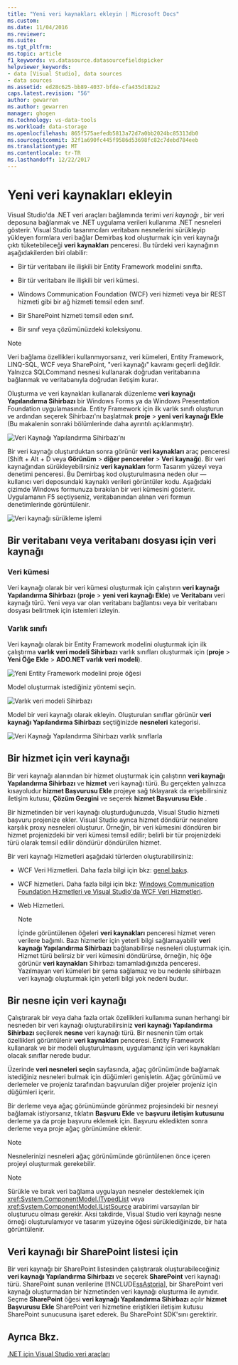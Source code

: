```yaml
---
title: "Yeni veri kaynakları ekleyin | Microsoft Docs"
ms.custom: 
ms.date: 11/04/2016
ms.reviewer: 
ms.suite: 
ms.tgt_pltfrm: 
ms.topic: article
f1_keywords: vs.datasource.datasourcefieldspicker
helpviewer_keywords:
- data [Visual Studio], data sources
- data sources
ms.assetid: ed28c625-bb89-4037-bfde-cfa435d182a2
caps.latest.revision: "56"
author: gewarren
ms.author: gewarren
manager: ghogen
ms.technology: vs-data-tools
ms.workload: data-storage
ms.openlocfilehash: 865f575aefedb5813a72d7a0bb2024bc85313db0
ms.sourcegitcommit: 32f1a690fc445f9586d53698fc82c7debd784eeb
ms.translationtype: MT
ms.contentlocale: tr-TR
ms.lasthandoff: 12/22/2017
---
```

# <a name="add-new-data-sources"></a>Yeni veri kaynakları ekleyin
Visual Studio'da .NET veri araçları bağlamında terimi *veri kaynağı* , bir veri deposuna bağlanmak ve .NET uygulama verileri kullanıma .NET nesneleri gösterir. Visual Studio tasarımcıları veritabanı nesnelerini sürükleyip yükleyen formlara veri bağlar Demirbaş kod oluşturmak için veri kaynağı çıktı tüketebileceği **veri kaynakları** penceresi. Bu türdeki veri kaynağının aşağıdakilerden biri olabilir:  
  
-   Bir tür veritabanı ile ilişkili bir Entity Framework modelini sınıfta.  
  
-   Bir tür veritabanı ile ilişkili bir veri kümesi.  
  
-   Windows Communication Foundation (WCF) veri hizmeti veya bir REST hizmeti gibi bir ağ hizmeti temsil eden sınıf.  
  
-   Bir SharePoint hizmeti temsil eden sınıf.  
  
-   Bir sınıf veya çözümünüzdeki koleksiyonu.  
  
> [!NOTE]
>  Veri bağlama özellikleri kullanmıyorsanız, veri kümeleri, Entity Framework, LINQ-SQL, WCF veya SharePoint, "veri kaynağı" kavramı geçerli değildir. Yalnızca SQLCommand nesnesi kullanarak doğrudan veritabanına bağlanmak ve veritabanıyla doğrudan iletişim kurar.  
  
 Oluşturma ve veri kaynakları kullanarak düzenleme **veri kaynağı Yapılandırma Sihirbazı** bir Windows Forms ya da Windows Presentation Foundation uygulamasında. Entity Framework için ilk varlık sınıfı oluşturun ve ardından seçerek Sihirbazı'nı başlatmak **proje** > **yeni veri kaynağı Ekle** (Bu makalenin sonraki bölümlerinde daha ayrıntılı açıklanmıştır).  
  
 ![Veri Kaynağı Yapılandırma Sihirbazı'nı](../data-tools/media/data-source-configuration-wizard.png "veri kaynağı Yapılandırma Sihirbazı")  
  
 Bir veri kaynağı oluşturduktan sonra görünür **veri kaynakları** araç penceresi (Shift + Alt + D veya **Görünüm** > **diğer pencereler**  >  **Veri kaynağı**). Bir veri kaynağından sürükleyebilirsiniz **veri kaynakları** form Tasarım yüzeyi veya denetimi penceresi. Bu Demirbaş kod oluşturulmasına neden olur — kullanıcı veri deposundaki kaynaklı verileri görüntüler kodu. Aşağıdaki çizimde Windows formunuza bırakılan bir veri kümesini gösterir. Uygulamanın F5 seçtiyseniz, veritabanından alınan veri formun denetimlerinde görüntülenir.  
  
 ![Veri kaynağı sürükleme işlemi](../data-tools/media/raddata-data-source-drag-operation.png "raddata veri kaynağı işlemi sürükleyin")  
  
## <a name="data-source-for-a-database-or-a-database-file"></a>Bir veritabanı veya veritabanı dosyası için veri kaynağı  
  
### <a name="dataset"></a>Veri kümesi  
 Veri kaynağı olarak bir veri kümesi oluşturmak için çalıştırın **veri kaynağı Yapılandırma Sihirbazı** (**proje** > **yeni veri kaynağı Ekle**) ve  **Veritabanı** veri kaynağı türü. Yeni veya var olan veritabanı bağlantısı veya bir veritabanı dosyası belirtmek için istemleri izleyin.  
  
### <a name="entity-classes"></a>Varlık sınıfı  
 Veri kaynağı olarak bir Entity Framework modelini oluşturmak için ilk çalıştırma **varlık veri modeli Sihirbazı** varlık sınıfları oluşturmak için (**proje** > **Yeni Öğe Ekle**  >  **ADO.NET varlık veri modeli**).  
  
 ![Yeni Entity Framework modelini proje öğesi](../data-tools/media/raddata-new-entity-framework-model-project-item.png "raddata yeni Entity Framework modelini proje öğesi")  
  
 Model oluşturmak istediğiniz yöntemi seçin.  
  
 ![Varlık veri modeli Sihirbazı](../data-tools/media/raddata-entity-data-model-wizard.png "raddata varlık veri modeli Sihirbazı")  
  
 Model bir veri kaynağı olarak ekleyin. Oluşturulan sınıflar görünür **veri kaynağı Yapılandırma Sihirbazı** seçtiğinizde **nesneleri** kategorisi.  
  
 ![Veri Kaynağı Yapılandırma Sihirbazı varlık sınıflarla](../data-tools/media/raddata-data-source-configuration-wizard-with-entity-classes.png "raddata sınıflar ile veri kaynağı Yapılandırma Sihirbazı")  
  
## <a name="data-source-for-a-service"></a>Bir hizmet için veri kaynağı  
 Bir veri kaynağı alanından bir hizmet oluşturmak için çalıştırın **veri kaynağı Yapılandırma Sihirbazı** ve **hizmet** veri kaynağı türü. Bu gerçekten yalnızca kısayoludur **hizmet Başvurusu Ekle** projeye sağ tıklayarak da erişebilirsiniz iletişim kutusu, **Çözüm Gezgini** ve seçerek **hizmet Başvurusu Ekle** .  
  
 Bir hizmetinden bir veri kaynağı oluşturduğunuzda, Visual Studio hizmeti başvuru projenize ekler. Visual Studio ayrıca hizmet döndürür nesnelere karşılık proxy nesneleri oluşturur. Örneğin, bir veri kümesini döndüren bir hizmet projenizdeki bir veri kümesi temsil edilir; belirli bir tür projenizdeki türü olarak temsil edilir döndürür döndürülen hizmet.  
  
 Bir veri kaynağı Hizmetleri aşağıdaki türlerden oluşturabilirsiniz:  
  
-   WCF Veri Hizmetleri. Daha fazla bilgi için bkz: [genel bakış](/dotnet/framework/data/wcf/wcf-data-services-overview).  
  
-   WCF hizmetleri. Daha fazla bilgi için bkz: [Windows Communication Foundation Hizmetleri ve Visual Studio'da WCF Veri Hizmetleri](../data-tools/windows-communication-foundation-services-and-wcf-data-services-in-visual-studio.md).  
  
-   Web Hizmetleri.  
  
    > [!NOTE]
    >  İçinde görüntülenen öğeleri **veri kaynakları** penceresi hizmet veren verilere bağımlı. Bazı hizmetler için yeterli bilgi sağlamayabilir **veri kaynağı Yapılandırma Sihirbazı** bağlanabilirse nesneleri oluşturmak için. Hizmet türü belirsiz bir veri kümesini döndürürse, örneğin, hiç öğe görünür **veri kaynakları** Sihirbazı tamamladığınızda penceresi. Yazılmayan veri kümeleri bir şema sağlamaz ve bu nedenle sihirbazın veri kaynağı oluşturmak için yeterli bilgi yok nedeni budur.  
  
## <a name="data-source-for-an-object"></a>Bir nesne için veri kaynağı  
 Çalıştırarak bir veya daha fazla ortak özellikleri kullanıma sunan herhangi bir nesneden bir veri kaynağı oluşturabilirsiniz **veri kaynağı Yapılandırma Sihirbazı** seçilerek **nesne** veri kaynağı türü. Bir nesnenin tüm ortak özellikleri görüntülenir **veri kaynakları** penceresi.   Entity Framework kullanarak ve bir modeli oluşturulmasını, uygulamanız için veri kaynakları olacak sınıflar nerede budur.  
  
 Üzerinde **veri nesneleri seçin** sayfasında, ağaç görünümünde bağlamak istediğiniz nesneleri bulmak için düğümleri genişletin. Ağaç görünümü ve derlemeler ve projeniz tarafından başvurulan diğer projeler projeniz için düğümleri içerir.  
  
 Bir derleme veya ağaç görünümünde görünmez projesindeki bir nesneyi bağlamak istiyorsanız, tıklatın **Başvuru Ekle** ve **başvuru iletişim kutusunu** derleme ya da proje başvuru eklemek için. Başvuru ekledikten sonra derleme veya proje ağaç görünümüne eklenir.  
  
> [!NOTE]
>  Nesnelerinizi nesneleri ağaç görünümünde görüntülenen önce içeren projeyi oluşturmak gerekebilir.  
  
> [!NOTE]
>  Sürükle ve bırak veri bağlama uygulayan nesneler desteklemek için <xref:System.ComponentModel.ITypedList> veya <xref:System.ComponentModel.IListSource> arabirimi varsayılan bir oluşturucu olması gerekir. Aksi takdirde, Visual Studio veri kaynağı nesne örneği oluşturulamıyor ve tasarım yüzeyine öğesi sürüklediğinizde, bir hata görüntülenir.  
  
## <a name="data-source-for-a-sharepoint-list"></a>Veri kaynağı bir SharePoint listesi için  
 Bir veri kaynağı bir SharePoint listesinden çalıştırarak oluşturabileceğiniz **veri kaynağı Yapılandırma Sihirbazı** ve seçerek **SharePoint** veri kaynağı türü. SharePoint sunan verilerine [!INCLUDE[ssAstoria](../data-tools/includes/ssastoria_md.md)], bir SharePoint veri kaynağı oluşturmadan bir hizmetinden veri kaynağı oluşturma ile aynıdır. Seçme **SharePoint** öğesi **veri kaynağı Yapılandırma Sihirbazı** açılır **hizmet Başvurusu Ekle** SharePoint veri hizmetine eriştikleri iletişim kutusu SharePoint sunucusuna işaret ederek.  Bu SharePoint SDK'sını gerektirir.  
  
## <a name="see-also"></a>Ayrıca Bkz.  
 [.NET için Visual Studio veri araçları](../data-tools/visual-studio-data-tools-for-dotnet.md)